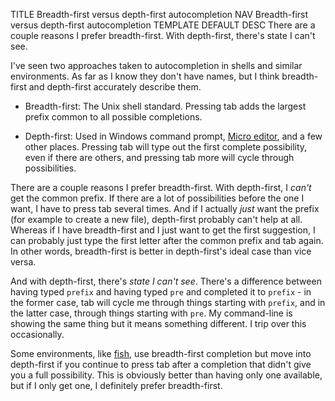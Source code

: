 TITLE Breadth-first versus depth-first autocompletion
NAV Breadth-first versus depth-first autocompletion
TEMPLATE DEFAULT
DESC There are a couple reasons I prefer breadth-first. With depth-first, there's state I can't see.

I've seen two approaches taken to autocompletion in shells and similar environments. As far as I know they don't have names, but I think breadth-first and depth-first accurately describe them.

* Breadth-first: The Unix shell standard. Pressing tab adds the largest prefix common to all possible completions.

* Depth-first: Used in Windows command prompt, [Micro editor](https://micro-editor.github.io), and a few other places. Pressing tab will type out the first complete possibility, even if there are others, and pressing tab more will cycle through possibilities.

There are a couple reasons I prefer breadth-first. With depth-first, I *can't* get the common prefix. If there are a lot of possibilities before the one I want, I have to press tab several times. And if I actually *just* want the prefix (for example to create a new file), depth-first probably can't help at all. Whereas if I have breadth-first and I just want to get the first suggestion, I can probably just type the first letter after the common prefix and tab again. In other words, breadth-first is better in depth-first's ideal case than vice versa.

And with depth-first, there's *state I can't see*. There's a difference between having typed `prefix` and having typed `pre` and completed it to `prefix` - in the former case, tab will cycle me through things starting with `prefix`, and in the latter case, through things starting with `pre`. My command-line is showing the same thing but it means something different. I trip over this occasionally.

Some environments, like [fish](https://yujiri.xyz/software/fish), use breadth-first completion but move into depth-first if you continue to press tab after a completion that didn't give you a full possibility. This is obviously better than having only one available, but if I only get one, I definitely prefer breadth-first.

